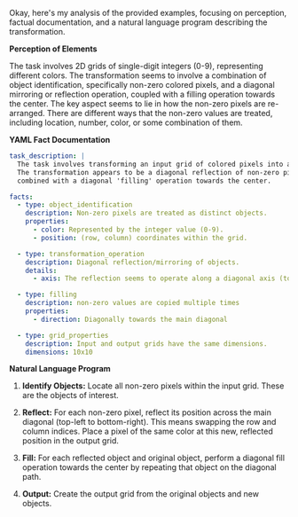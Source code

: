 Okay, here's my analysis of the provided examples, focusing on perception, factual documentation, and a natural language program describing the transformation.

**Perception of Elements**

The task involves 2D grids of single-digit integers (0-9), representing different colors. The transformation seems to involve a combination of object identification, specifically non-zero colored pixels, and a diagonal mirroring or reflection operation, coupled with a filling operation towards the center. The key aspect seems to lie in how the non-zero pixels are re-arranged. There are different ways that the non-zero values are treated, including location, number, color, or some combination of them.

**YAML Fact Documentation**


```yaml
task_description: |
  The task involves transforming an input grid of colored pixels into an output grid.
  The transformation appears to be a diagonal reflection of non-zero pixels, 
  combined with a diagonal 'filling' operation towards the center.

facts:
  - type: object_identification
    description: Non-zero pixels are treated as distinct objects.
    properties:
      - color: Represented by the integer value (0-9).
      - position: (row, column) coordinates within the grid.

  - type: transformation_operation
    description: Diagonal reflection/mirroring of objects.
    details:
      - axis: The reflection seems to operate along a diagonal axis (top-left to bottom-right).

  - type: filling
    description: non-zero values are copied multiple times
    properties:
      - direction: Diagonally towards the main diagonal

  - type: grid_properties
    description: Input and output grids have the same dimensions.
    dimensions: 10x10
```


**Natural Language Program**

1.  **Identify Objects:** Locate all non-zero pixels within the input grid.  These are the objects of interest.

2.  **Reflect:** For each non-zero pixel, reflect its position across the main diagonal (top-left to bottom-right). This means swapping the row and column indices. Place a pixel of the same color at this new, reflected position in the output grid.

3.  **Fill:** For each reflected object and original object, perform a diagonal fill operation towards the center by repeating that object on the diagonal path.

4. **Output:** Create the output grid from the original objects and new objects.
